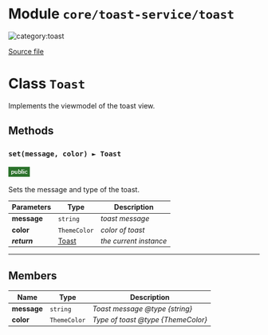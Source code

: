 # Module `core/toast-service/toast`

![category:toast](https://img.shields.io/badge/category-toast-blue.svg?style=flat-square)



[Source file](..\src\core\toast-service\toast.js)

# Class `Toast`

Implements the viewmodel of the toast view.

## Methods

### `set(message, color) ► Toast`

![modifier: public](images/badges/modifier-public.png)

Sets the message and type of the toast.

Parameters | Type | Description
--- | --- | ---
__message__ | `string` | *toast message*
__color__ | `ThemeColor` | *color of toast*
__*return*__ | [Toast](src-core-toast-service_toast.md) | *the current instance*

---

## Members

Name | Type | Description
--- | --- | ---
__message__ | `string` | *Toast message @type {string}*
__color__ | `ThemeColor` | *Type of toast @type {ThemeColor}*
